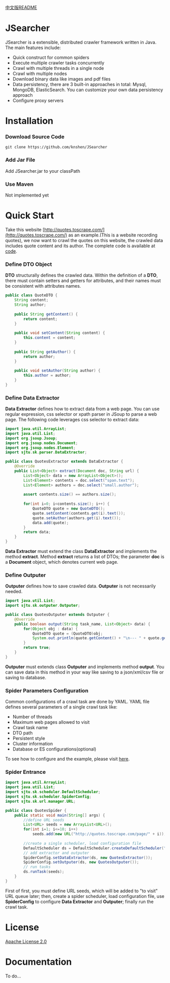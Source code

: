 [中文版README](https://github.com/knshen/JSearcher/blob/master/README-ch.md)
# JSearcher
JSearcher is a extensible, distributed crawler framework written in Java. The main features include:

* Quick construct for common spiders
* Execute multiple crawler tasks concurrently
* Crawl with multiple threads in a single node
* Crawl with multiple nodes
* Download binary data like images and pdf files
* Data persistency, there are 3 built-in approaches in total: Mysql, MongoDB, ElasticSearch. You can customize your own data persistency approach
* Configure proxy servers

# Installation
### Download Source Code 
`git clone https://github.com/knshen/JSearcher`

### Add Jar File
Add JSearcher.jar to your classPath

### Use Maven
Not implemented yet

# Quick Start
Take this website [http://quotes.toscrape.com/](http://quotes.toscrape.com/) as an example.(This is a website recording quotes), we now want to crawl the quotes on this website, the crawled data includes quote content and its author. The complete code is available at [code](https://github.com/knshen/JSearcher-examples/tree/master/quotes).

### Define DTO Object
**DTO** structurally defines the crawled data. Within the definition of a **DTO**, there must contain setters and getters for attributes, and their names must be consistent with attributes names.
```java
public class QuoteDTO {
    String content;
    String author;
	
    public String getContent() {
        return content;
    }
	
    public void setContent(String content) {
        this.content = content;
    }
	
    public String getAuthor() {
        return author;
    }
	
    public void setAuthor(String author) {
        this.author = author;
    }
}
```

### Define Data Extractor
**Data Extractor** defines how to extract data from a web page. You can use regular expression, css selector or xpath parser in JSoup to parse a web page. The following code leverages css selector to extract data:
```java
import java.util.ArrayList;
import java.util.List;
import org.jsoup.Jsoup;
import org.jsoup.nodes.Document;
import org.jsoup.nodes.Element;
import sjtu.sk.parser.DataExtractor;

public class QuotesExtractor extends DataExtractor {
    @Override
    public List<Object> extract(Document doc, String url) {
        List<Object> data = new ArrayList<Object>();
        List<Element> contents = doc.select("span.text");
        List<Element> authors = doc.select("small.author");
		
        assert contents.size() == authors.size();
		
        for(int i=0; i<contents.size(); i++) {
            QuoteDTO quote = new QuoteDTO();
            quote.setContent(contents.get(i).text());
            quote.setAuthor(authors.get(i).text());
            data.add(quote);
        }
        return data;
    }
}
```
**Data Extractor** must extend the class **DataExtractor** and implements the method **extract**. Method **extract** returns a list of DTOs; the parameter **doc** is a **Document** object, which denotes current web page.

### Define Outputer
**Outputer** defines how to save crawled data. **Outputer** is not necessarily needed.
```java
import java.util.List;
import sjtu.sk.outputer.Outputer;

public class QuotesOutputer extends Outputer {
    @Override
    public boolean output(String task_name, List<Object> data) {
        for(Object obj : data) {
            QuoteDTO quote = (QuoteDTO)obj;
            System.out.println(quote.getContent() + "\n--- " + quote.getAuthor() + "\n");
        }
        return true;    
    }
}
```
**Outputer** must extends class **Outputer** and implements method **output**. You can save data in this method in your way like saving to a json/xml/csv file or saving to database. 


### Spider Parameters Configuration
Common configurations of a crawl task are done by YAML. YAML file defines several parameters of a single crawl task like:
* Number of threads
* Maximum web pages allowed to visit
* Crawl task name
* DTO path
* Persistent style
* Cluster information
* Database or ES configurations(optional)

To see how to configure and the example, please visit [here](https://github.com/knshen/JSearcher-examples/blob/master/quotes/quotes.yml).

### Spider Entrance
```java
import java.util.ArrayList;
import java.util.List;
import sjtu.sk.scheduler.DefaultScheduler;
import sjtu.sk.scheduler.SpiderConfig;
import sjtu.sk.url.manager.URL;

public class QuotesSpider {
    public static void main(String[] args) {
        //define URL seeds
        List<URL> seeds = new ArrayList<URL>();
        for(int i=1; i<=10; i++)
            seeds.add(new URL("http://quotes.toscrape.com/page/" + i));
		
        //create a single scheduler, load configuration file
        DefaultScheduler ds = DefaultScheduler.createDefaultScheduler("quotes.yml");
        // add extractor and outputer
        SpiderConfig.setDataExtractor(ds, new QuotesExtractor());
        SpiderConfig.setOutputer(ds, new QuotesOutputer());
        // run tasks
        ds.runTask(seeds);
    }
}
```
First of first, you must define URL seeds, which will be added to "to visit" URL queue later; then, create a spider scheduler, load configuration file, use **SpiderConfig** to configure **Data Extractor** and **Outputer**; finally run the crawl task.

# License
[Apache License 2.0](https://github.com/knshen/JSearcher/blob/master/LICENSE)

# Documentation
To do...